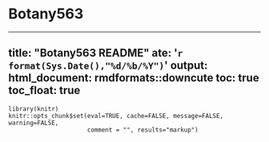 # Botany563

---
title: "Botany563 README"
ate: '`r format(Sys.Date(),"%d/%b/%Y")`'
output:
  html_document:
    rmdformats::downcute
  toc: true
  toc_float: true
---

```{r knitr setup, include=FALSE,  eval=TRUE, echo=FALSE, warning=FALSE}
library(knitr)
knitr::opts_chunk$set(eval=TRUE, cache=FALSE, message=FALSE, warning=FALSE,
                      comment = "", results="markup")
```
